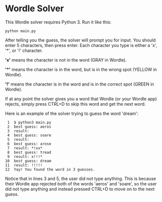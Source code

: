 # Wordle Solver

This Wordle solver requires Python 3. Run it like this:

```
python main.py
```

After telling you the guess, the solver will prompt you for input. You should enter 5 characters, then press enter. Each character you type is either a 'x', '*', or '!' character.

**'x'** means the character is not in the word (GRAY in Wordle).

**'*'** means the character is in the word, but is in the wrong spot (YELLOW in Wordle).

**'!'** means the character is in the word and is in the correct spot (GREEN in Wordle).

If at any point the solver gives you a word that Wordle (or your Wordle app) rejects, simply press CTRL+D to skip this word and get the next word.

Here is an example of the solver trying to guess the word 'dream':

```
 1  $ python3 main.py 
 2  best guess: aeros
 3  result: 
 4  best guess: soare
 5  result: 
 6  best guess: arose
 7  result: *!xx*
 8  best guess: tread
 9  result: x!!!*
10  best guess: dream
11  result: !!!!!
12  Yay! You found the word in 3 guesses.
```

Notice that in lines 3 and 5, the user did not type anything. This is because their Wordle app rejected both of the words 'aeros' and 'soare', so the user did not type anything and instead pressed CTRL+D to move on to the next guess.